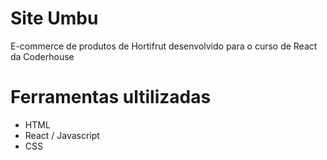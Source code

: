 # Site Umbu
E-commerce de produtos de Hortifrut desenvolvido para o curso de React da Coderhouse  

# Ferramentas ultilizadas
- HTML
- React / Javascript
- CSS
